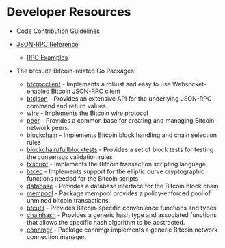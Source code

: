 # Developer Resources

* [Code Contribution Guidelines](https://github.com/dojimachain/btcd/tree/master/docs/code_contribution_guidelines.md)

* [JSON-RPC Reference](https://github.com/dojimachain/btcd/tree/master/docs/json_rpc_api.md)
  * [RPC Examples](https://github.com/dojimachain/btcd/tree/master/docs/json_rpc_api.md#ExampleCode)

* The btcsuite Bitcoin-related Go Packages:
  * [btcrpcclient](https://github.com/dojimachain/btcd/tree/master/rpcclient) - Implements a
    robust and easy to use Websocket-enabled Bitcoin JSON-RPC client
  * [btcjson](https://github.com/dojimachain/btcd/tree/master/btcjson) - Provides an extensive API
    for the underlying JSON-RPC command and return values
  * [wire](https://github.com/dojimachain/btcd/tree/master/wire) - Implements the
    Bitcoin wire protocol
  * [peer](https://github.com/dojimachain/btcd/tree/master/peer) -
    Provides a common base for creating and managing Bitcoin network peers.
  * [blockchain](https://github.com/dojimachain/btcd/tree/master/blockchain) -
    Implements Bitcoin block handling and chain selection rules
  * [blockchain/fullblocktests](https://github.com/dojimachain/btcd/tree/master/blockchain/fullblocktests) -
    Provides a set of block tests for testing the consensus validation rules
  * [txscript](https://github.com/dojimachain/btcd/tree/master/txscript) -
    Implements the Bitcoin transaction scripting language
  * [btcec](https://github.com/dojimachain/btcd/tree/master/btcec) - Implements
    support for the elliptic curve cryptographic functions needed for the
    Bitcoin scripts
  * [database](https://github.com/dojimachain/btcd/tree/master/database) -
    Provides a database interface for the Bitcoin block chain
  * [mempool](https://github.com/dojimachain/btcd/tree/master/mempool) -
    Package mempool provides a policy-enforced pool of unmined bitcoin
    transactions.
  * [btcutil](https://github.com/dojimachain/btcd/btcutil) - Provides Bitcoin-specific
    convenience functions and types
  * [chainhash](https://github.com/dojimachain/btcd/tree/master/chaincfg/chainhash) -
    Provides a generic hash type and associated functions that allows the
    specific hash algorithm to be abstracted.
  * [connmgr](https://github.com/dojimachain/btcd/tree/master/connmgr) -
    Package connmgr implements a generic Bitcoin network connection manager.
